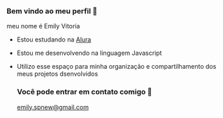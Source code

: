 ### Bem vindo ao meu perfil 🖤

meu nome é Emily Vitoria

- Estou estudando na [Alura](https://www.curso.alura.com.br)
- Estou me desenvolvendo na linguagem Javascript
- Utilizo esse espaço para minha organização e compartilhamento dos meus projetos dsenvolvidos

  ### Você pode entrar em contato comigo 📧

  emily.spnew@gmail.com  

